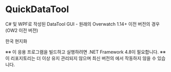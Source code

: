 # QuickDataTool
C# 및 WPF로 작성된 DataTool GUI - 원래의 Overwatch 1.14+ 
이전 버전의 경우(OW2 이전 버전)

한국 현지화

※※ 이 응용 프로그램을 빌드하고 실행하려면 .NET Framework 4.8이 필요합니다.
※※ 이 리포지토리는 더 이상 유지 관리되지 않으며 최신 버전의 <DataTool>에서 작동하지 않을 수 있습니다.
